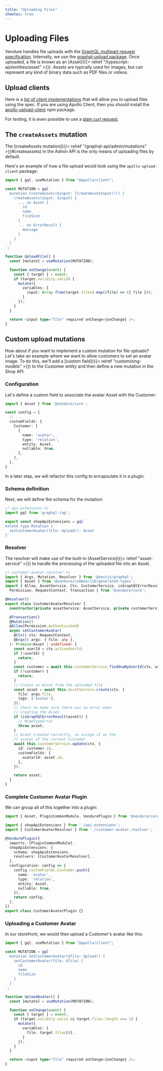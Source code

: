 ```yaml
---
title: "Uploading Files"
showtoc: true
---
```


# Uploading Files 

Vendure handles file uploads with the [GraphQL multipart request specification](https://github.com/jaydenseric/graphql-multipart-request-spec). Internally, we use the [graphql-upload package](https://github.com/jaydenseric/graphql-upload). Once uploaded, a file is known as an [Asset]({{< relref "/typescript-api/entities/asset" >}}). Assets are typically used for images, but can represent any kind of binary data such as PDF files or videos.

## Upload clients

Here is a [list of client implementations](https://github.com/jaydenseric/graphql-multipart-request-spec#client) that will allow you to upload files using the spec. If you are using Apollo Client, then you should install the [apollo-upload-client](https://github.com/jaydenseric/apollo-upload-client) npm package.

For testing, it is even possible to use a [plain curl request](https://github.com/jaydenseric/graphql-multipart-request-spec#single-file).

## The `createAssets` mutation

The [createAssets mutation]({{< relref "/graphql-api/admin/mutations" >}}#createassets) in the Admin API is the only means of uploading files by default. 

Here's an example of how a file upload would look using the `apollo-upload-client` package:

```TypeScript
import { gql, useMutation } from "@apollo/client";

const MUTATION = gql`
  mutation CreateAssets($input: [CreateAssetInput!]!) {
    createAssets(input: $input) {
      ... on Asset {
        id
        name
        fileSize
      }
      ... on ErrorResult {
        message
      }
    }
  }
`;

function UploadFile() {
  const [mutate] = useMutation(MUTATION);

  function onChange(event) {
    const { target } = event;  
    if (target.validity.valid) {
      mutate({ 
        variables: {
          input: Array.from(target.files).map((file) => ({ file }));
        }  
      });
    }
  }

  return <input type="file" required onChange={onChange} />;
}
```

## Custom upload mutations

How about if you want to implement a custom mutation for file uploads? Let's take an example where we want to allow customers to set an avatar image. To do this, we'll add a [custom field]({{< relref "customizing-models" >}}) to the Customer entity and then define a new mutation in the Shop API.

### Configuration

Let's define a custom field to associate the avatar Asset with the Customer:

```TypeScript
import { Asset } from '@vendure/core';

const config = {
  // ...
  customFields: {
    Customer: [
      { 
        name: 'avatar',
        type: 'relation',
        entity: Asset,
        nullable: true,
      },
    ],
  },
}
```

In a later step, we will refactor this config to encapsulate it in a plugin.

### Schema definition

Next, we will define the schema for the mutation:

```TypeScript
// api-extensions.ts
import gql from 'graphql-tag';

export const shopApiExtensions = gql`
extend type Mutation {
  setCustomerAvatar(file: Upload!): Asset
}`
```

### Resolver

The resolver will make use of the built-in [AssetService]({{< relref "asset-service" >}}) to handle the processing of the uploaded file into an Asset.

```TypeScript
// customer-avatar.resolver.ts
import { Args, Mutation, Resolver } from '@nestjs/graphql';
import { Asset } from '@vendure/common/lib/generated-types';
import { Allow, AssetService, Ctx, CustomerService, isGraphQlErrorResult,
  Permission, RequestContext, Transaction } from '@vendure/core';

@Resolver()
export class CustomerAvatarResolver {
  constructor(private assetService: AssetService, private customerService: CustomerService) {}

  @Transaction()
  @Mutation()
  @Allow(Permission.Authenticated)
  async setCustomerAvatar(
    @Ctx() ctx: RequestContext,
    @Args() args: { file: any },
  ): Promise<Asset | undefined> {
    const userId = ctx.activeUserId;
    if (!userId) {
      return;
    }
    const customer = await this.customerService.findOneByUserId(ctx, userId);
    if (!customer) {
      return;
    }
    // Create an Asset from the uploaded file
    const asset = await this.assetService.create(ctx, {
      file: args.file,
      tags: ['avatar'],
    });
    // Check to make sure there was no error when
    // creating the Asset
    if (isGraphQlErrorResult(asset)) {
      // MimeTypeError
      throw asset;
    }
    // Asset created correctly, so assign it as the
    // avatar of the current Customer
    await this.customerService.update(ctx, {
      id: customer.id,
      customFields: {
        avatarId: asset.id,
      },
    });

    return asset;
  }
}
```

### Complete Customer Avatar Plugin

We can group all of this together into a plugin:

```TypeScript
import { Asset, PluginCommonModule, VendurePlugin } from '@vendure/core';

import { shopApiExtensions } from './api-extensions';
import { CustomerAvatarResolver } from './customer-avatar.resolver';

@VendurePlugin({
  imports: [PluginCommonModule],
  shopApiExtensions: {
    schema: shopApiExtensions,
    resolvers: [CustomerAvatarResolver],
  },
  configuration: config => {
    config.customFields.Customer.push({
      name: 'avatar',
      type: 'relation',
      entity: Asset,
      nullable: true,
    });
    return config;
  },
})
export class CustomerAvatarPlugin {}
```

### Uploading a Customer Avatar

In our storefront, we would then upload a Customer's avatar like this:

```TypeScript
import { gql, useMutation } from "@apollo/client";

const MUTATION = gql`
  mutation SetCustomerAvatar($file: Upload!) {
    setCustomerAvatar(file: $file) {
      id
      name
      fileSize
    }
  }
`;

function UploadAvatar() {
  const [mutate] = useMutation(MUTATION);

  function onChange(event) {
    const { target } = event;  
    if (target.validity.valid && target.files.length === 1) {
      mutate({ 
        variables: {
          file: target.files[0],
        }  
      });
    }
  }

  return <input type="file" required onChange={onChange} />;
}
```
